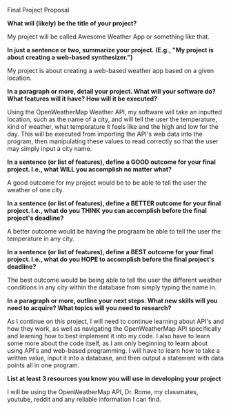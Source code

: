 Final Project Proposal

**What will (likely) be the title of your project?**

My project will be called Awesome Weather App or something like that.

**In just a sentence or two, summarize your project. (E.g., "My project is about creating a web-based synthesizer.")**

My project is about creating a web-based weather app based on a given location.

**In a paragraph or more, detail your project. What will your software do? What features will it have? How will it be executed?**

Using the OpenWeatherMap Weather API, my software will take an inputted location, such as the name of a city, and will tell the user the temperature, kind of weather, what temperature it feels like and the high and low for the day. This will be executed from importing the API's web data into the program, then manipulating these values to read correctly so that the user may simply input a city name.

**In a sentence (or list of features), define a GOOD outcome for your final project. I.e., what WILL you accomplish no matter what?**

A good outcome for my project would be to be able to tell the user the weather of one city.

**In a sentence (or list of features), define a BETTER outcome for your final project. I.e., what do you THINK you can accomplish before the final project's deadline?**

A better outcome would be having the prograam be able to tell the user the temperature in any city.

**In a sentence (or list of features), define a BEST outcome for your final project. I.e., what do you HOPE to accomplish before the final project's deadline?**

The best outcome would be being able to tell the user the different weather conditions in any city within the database from simply typing the name in.

**In a paragraph or more, outline your next steps. What new skills will you need to acquire? What topics will you need to research?**

As I continue on this project, I will need to continue learning about API's and how they work, as well as navigating the OpenWeatherMap API specifically and learning how to best implement it into my code. I also have to learn some more about the code itself, as I am only beginning to learn about using API's and web-based programming. I will have to learn how to take a written value, input it into a database, and then output a statement with data points all in one program.

**List at least 3 resources you know you will use in developing your project**

I will be using the OpenWeatherMap API, Dr. Rome, my classmates, youtube, reddit and any reliable information I can find.
